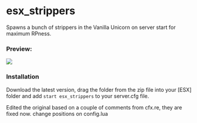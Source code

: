 # esx_strippers
Spawns a bunch of strippers in the Vanilla Unicorn on server start for maximum RPness.

### Preview:

![](https://i.gyazo.com/32b5510961be24360f41e9ba151841c3.jpg)

### Installation

Download the latest version, drag the folder from the zip file into your [ESX] folder and add `start esx_strippers` to your server.cfg file.


Edited the original based on a couple of comments from cfx.re, they are fixed now.
change positions on config.lua
